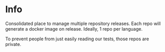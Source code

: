 # Info

Consolidated place to manage multiple repository releases. Each repo will generate a docker image on release. Ideally, 1 repo per language. 

To prevent people from just easily reading our tests, those repos are private.
